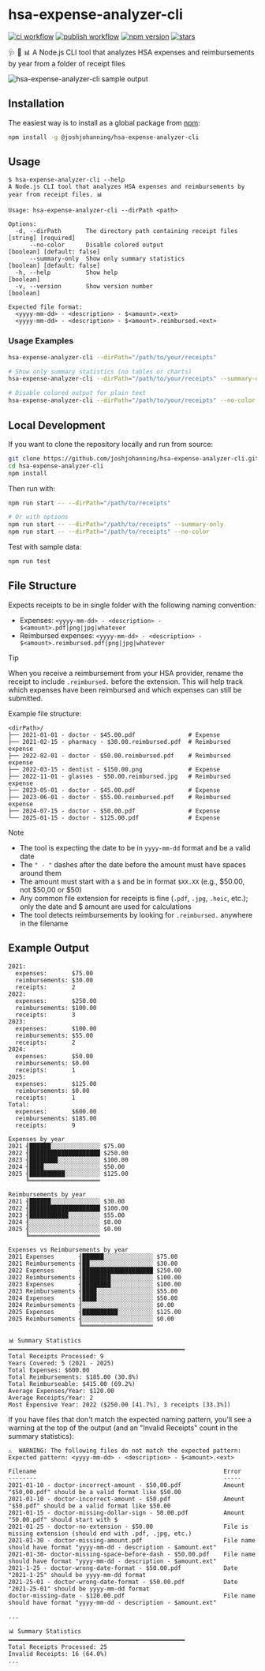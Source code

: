 # hsa-expense-analyzer-cli

[![ci workflow](https://img.shields.io/github/actions/workflow/status/joshjohanning/hsa-expense-analyzer-cli/ci.yml?logo=github&label=ci%20workflow&color=brightgreen&labelColor=333)][ci]
[![publish workflow](https://img.shields.io/github/actions/workflow/status/joshjohanning/hsa-expense-analyzer-cli/publish.yml?logo=github&label=publish%20workflow&color=brightgreen&labelColor=333)][publish]
[![npm version](https://img.shields.io/npm/v/%40joshjohanning%2Fhsa-expense-analyzer-cli?logo=npm&labelColor=333)][npm]
[![stars](https://img.shields.io/github/stars/joshjohanning/hsa-expense-analyzer-cli?style=flat&logo=github&color=yellow&label=stars%20★&labelColor=333)][stars]

🩺 🧾 📊 A Node.js CLI tool that analyzes HSA expenses and reimbursements by year from a folder of receipt files

![hsa-expense-analyzer-cli sample output](https://josh-ops.com/assets/screenshots/2025-09-04-hsa-expense-analyzer/hsa-expense-analyzer-v0.2.0.png)

## Installation

The easiest way is to install as a global package from [npm](https://www.npmjs.com/package/@joshjohanning/hsa-expense-analyzer-cli):

```bash
npm install -g @joshjohanning/hsa-expense-analyzer-cli
```

## Usage

```text
$ hsa-expense-analyzer-cli --help
A Node.js CLI tool that analyzes HSA expenses and reimbursements by year from receipt files. 📊

Usage: hsa-expense-analyzer-cli --dirPath <path>

Options:
  -d, --dirPath       The directory path containing receipt files                [string] [required]
      --no-color      Disable colored output                              [boolean] [default: false]
      --summary-only  Show only summary statistics                        [boolean] [default: false]
  -h, --help          Show help                                                            [boolean]
  -v, --version       Show version number                                                  [boolean]

Expected file format:
  <yyyy-mm-dd> - <description> - $<amount>.<ext>
  <yyyy-mm-dd> - <description> - $<amount>.reimbursed.<ext>
```

### Usage Examples

```bash
hsa-expense-analyzer-cli --dirPath="/path/to/your/receipts"

# Show only summary statistics (no tables or charts)
hsa-expense-analyzer-cli --dirPath="/path/to/your/receipts" --summary-only

# Disable colored output for plain text
hsa-expense-analyzer-cli --dirPath="/path/to/your/receipts" --no-color
```

## Local Development

If you want to clone the repository locally and run from source:

```bash
git clone https://github.com/joshjohanning/hsa-expense-analyzer-cli.git
cd hsa-expense-analyzer-cli
npm install
```

Then run with:

```bash
npm run start -- --dirPath="/path/to/receipts"

# Or with options
npm run start -- --dirPath="/path/to/receipts" --summary-only
npm run start -- --dirPath="/path/to/receipts" --no-color
```

Test with sample data:

```bash
npm run test
```

## File Structure

Expects receipts to be in single folder with the following naming convention:

- Expenses:
`<yyyy-mm-dd> - <description> - $<amount>.pdf|png|jpg|whatever`
- Reimbursed expenses:
`<yyyy-mm-dd> - <description> - $<amount>.reimbursed.pdf|png|jpg|whatever`

> [!TIP]
> When you receive a reimbursement from your HSA provider, rename the receipt to include `.reimbursed.` before the extension. This will help track which expenses have been reimbursed and which expenses can still be submitted.

Example file structure:

```text
<dirPath>/
├── 2021-01-01 - doctor - $45.00.pdf               # Expense
├── 2021-02-15 - pharmacy - $30.00.reimbursed.pdf  # Reimbursed expense
├── 2022-02-01 - doctor - $50.00.reimbursed.pdf    # Reimbursed expense
├── 2022-03-15 - dentist - $150.00.png             # Expense
├── 2022-11-01 - glasses - $50.00.reimbursed.jpg   # Reimbursed expense
├── 2023-05-01 - doctor - $45.00.pdf               # Expense
├── 2023-06-01 - doctor - $55.00.reimbursed.pdf    # Reimbursed expense
├── 2024-07-15 - doctor - $50.00.pdf               # Expense
└── 2025-01-15 - doctor - $125.00.pdf              # Expense
```

> [!NOTE]
>
> - The tool is expecting the date to be in `yyyy-mm-dd` format and be a valid date
> - The `" - "` dashes after the date before the amount must have spaces around them
> - The amount must start with a `$` and be in format `$XX.XX` (e.g., $50.00, not $50,00 or $50)
> - Any common file extension for receipts is fine (`.pdf`, `.jpg`, `.heic`, etc.); only the date and $ amount are used for calculations
> - The tool detects reimbursements by looking for `.reimbursed.` anywhere in the filename

## Example Output

```text
2021:
  expenses:       $75.00
  reimbursements: $30.00
  receipts:       2
2022:
  expenses:       $250.00
  reimbursements: $100.00
  receipts:       3
2023:
  expenses:       $100.00
  reimbursements: $55.00
  receipts:       2
2024:
  expenses:       $50.00
  reimbursements: $0.00
  receipts:       1
2025:
  expenses:       $125.00
  reimbursements: $0.00
  receipts:       1
Total: 
  expenses:       $600.00
  reimbursements: $185.00
  receipts:       9

Expenses by year
2021 ╢██████░░░░░░░░░░░░░░ $75.00
2022 ╢████████████████████ $250.00
2023 ╢████████░░░░░░░░░░░░ $100.00
2024 ╢████░░░░░░░░░░░░░░░░ $50.00
2025 ╢██████████░░░░░░░░░░ $125.00
     ╚════════════════════

Reimbursements by year
2021 ╢██████░░░░░░░░░░░░░░ $30.00
2022 ╢████████████████████ $100.00
2023 ╢███████████░░░░░░░░░ $55.00
2024 ╢░░░░░░░░░░░░░░░░░░░░ $0.00
2025 ╢░░░░░░░░░░░░░░░░░░░░ $0.00
     ╚════════════════════

Expenses vs Reimbursements by year
2021 Expenses       ╢██████░░░░░░░░░░░░░░ $75.00
2021 Reimbursements ╢██░░░░░░░░░░░░░░░░░░ $30.00
2022 Expenses       ╢████████████████████ $250.00
2022 Reimbursements ╢████████░░░░░░░░░░░░ $100.00
2023 Expenses       ╢████████░░░░░░░░░░░░ $100.00
2023 Reimbursements ╢████░░░░░░░░░░░░░░░░ $55.00
2024 Expenses       ╢████░░░░░░░░░░░░░░░░ $50.00
2024 Reimbursements ╢░░░░░░░░░░░░░░░░░░░░ $0.00
2025 Expenses       ╢██████████░░░░░░░░░░ $125.00
2025 Reimbursements ╢░░░░░░░░░░░░░░░░░░░░ $0.00
                    ╚════════════════════

📊 Summary Statistics
━━━━━━━━━━━━━━━━━━━━━━━━━━━━━━━━━━━━━━━━━━━━━━━━━━
Total Receipts Processed: 9
Years Covered: 5 (2021 - 2025)
Total Expenses: $600.00
Total Reimbursements: $185.00 (30.8%)
Total Reimburseable: $415.00 (69.2%)
Average Expenses/Year: $120.00
Average Receipts/Year: 2
Most Expensive Year: 2022 ($250.00 [41.7%], 3 receipts [33.3%])
```

If you have files that don't match the expected naming pattern, you'll see a warning at the top of the output (and an "Invalid Receipts" count in the summary statistics):

```text
⚠️  WARNING: The following files do not match the expected pattern:
Expected pattern: <yyyy-mm-dd> - <description> - $<amount>.<ext>

Filename                                                     Error
--------                                                     -----
2021-01-10 - doctor-incorrect-amount - $50,00.pdf            Amount "$50,00.pdf" should be a valid format like $50.00
2021-01-10 - doctor-incorrect-amount - $50.pdf               Amount "$50.pdf" should be a valid format like $50.00
2021-01-15 - doctor-missing-dollar-sign - 50.00.pdf          Amount "50.00.pdf" should start with $
2021-01-25 - doctor-no-extension - $50.00                    File is missing extension (should end with .pdf, .jpg, etc.)
2021-01-30 - doctor-missing-amount.pdf                       File name should have format "yyyy-mm-dd - description - $amount.ext"
2021-01-30- doctor-missing-space-before-dash - $50.00.pdf    File name should have format "yyyy-mm-dd - description - $amount.ext"
2021-1-25 - doctor-wrong-date-format - $50.00.pdf            Date "2021-1-25" should be yyyy-mm-dd format
2021-25-01 - doctor-wrong-date-format - $50.00.pdf           Date "2021-25-01" should be yyyy-mm-dd format
doctor-missing-date - $120.00.pdf                            File name should have format "yyyy-mm-dd - description - $amount.ext"

...

📊 Summary Statistics
━━━━━━━━━━━━━━━━━━━━━━━━━━━━━━━━━━━━━━━━━━━━━━━━━━
Total Receipts Processed: 25
Invalid Receipts: 16 (64.0%)
...
```

[ci]: https://github.com/joshjohanning/hsa-expense-analyzer-cli/actions/workflows/ci.yml
[publish]: https://github.com/joshjohanning/hsa-expense-analyzer-cli/actions/workflows/publish.yml
[npm]: https://www.npmjs.com/package/@joshjohanning/hsa-expense-analyzer-cli
[stars]: https://github.com/joshjohanning/hsa-expense-analyzer-cli/stargazers
